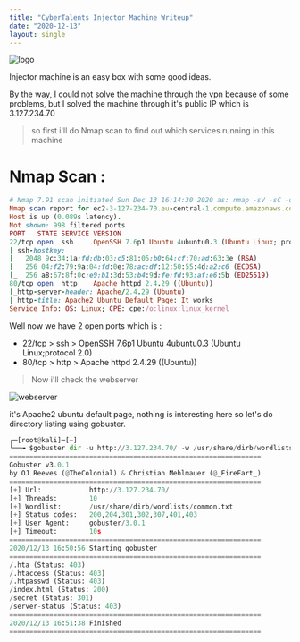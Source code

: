```yaml
---
title: "CyberTalents Injector Machine Writeup"
date: "2020-12-13"
layout: single
---
```

![logo](https://k.top4top.io/p_18081y31k1.png)

Injector machine is an easy box with some good ideas.

By the way, I could not solve the machine through the vpn because of some problems, but I solved the machine through it's public IP which is 3.127.234.70

>so first i'll do Nmap scan to find out which services running in this machine

# []()Nmap Scan :
```ruby
# Nmap 7.91 scan initiated Sun Dec 13 16:14:30 2020 as: nmap -sV -sC -oN nmap 3.127.234.70
Nmap scan report for ec2-3-127-234-70.eu-central-1.compute.amazonaws.com (3.127.234.70)
Host is up (0.089s latency).
Not shown: 998 filtered ports
PORT   STATE SERVICE VERSION
22/tcp open  ssh     OpenSSH 7.6p1 Ubuntu 4ubuntu0.3 (Ubuntu Linux; protocol 2.0)
| ssh-hostkey: 
|   2048 9c:34:1a:fd:db:03:c5:81:05:b0:64:cf:70:ad:63:3e (RSA)
|   256 04:f2:79:9a:04:fd:0e:78:ac:df:12:50:55:4d:a2:c6 (ECDSA)
|_  256 a8:67:8f:0c:e9:b1:3d:53:b4:9d:fe:fd:93:af:e6:5b (ED25519)
80/tcp open  http    Apache httpd 2.4.29 ((Ubuntu))
|_http-server-header: Apache/2.4.29 (Ubuntu)
|_http-title: Apache2 Ubuntu Default Page: It works
Service Info: OS: Linux; CPE: cpe:/o:linux:linux_kernel
```
Well now we have 2 open ports which is :

* 22/tcp > ssh > OpenSSH 7.6p1 Ubuntu 4ubuntu0.3 (Ubuntu Linux;protocol 2.0)
* 80/tcp > http > Apache httpd 2.4.29 ((Ubuntu))

> Now i'll check the webserver

![webserver](https://f.top4top.io/p_1808i2h201.png)

it's Apache2 ubuntu default page, nothing is interesting here so let's do directory listing using gobuster.

```python
┌─[root@kali]─[~]
└──╼ $gobuster dir -u http://3.127.234.70/ -w /usr/share/dirb/wordlists/common.txt 
===============================================================
Gobuster v3.0.1
by OJ Reeves (@TheColonial) & Christian Mehlmauer (@_FireFart_)
===============================================================
[+] Url:            http://3.127.234.70/
[+] Threads:        10
[+] Wordlist:       /usr/share/dirb/wordlists/common.txt
[+] Status codes:   200,204,301,302,307,401,403
[+] User Agent:     gobuster/3.0.1
[+] Timeout:        10s
===============================================================
2020/12/13 16:50:56 Starting gobuster
===============================================================
/.hta (Status: 403)
/.htaccess (Status: 403)
/.htpasswd (Status: 403)
/index.html (Status: 200)
/secret (Status: 301)
/server-status (Status: 403)
===============================================================
2020/12/13 16:51:38 Finished
===============================================================
```
